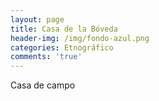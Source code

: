 ```yaml
---
layout: page
title: Casa de la Bóveda
header-img: /img/fondo-azul.png
categories: Etnográfico
comments: 'true'
---
```



Casa de campo

<div class="photos">
</div>
